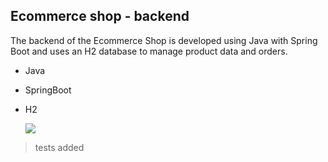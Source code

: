 Ecommerce shop - backend
-
The backend of the Ecommerce Shop is developed using Java with Spring Boot and uses an H2 database to manage product data and orders.

- Java
- SpringBoot
- H2


  <img src="https://i.imgur.com/MADyAxE.png"/>

> tests added